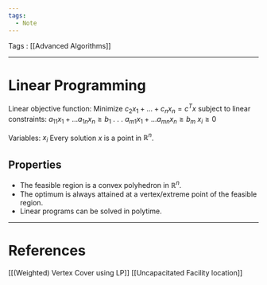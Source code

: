 ```yaml
---
tags:
  - Note
---
```


Tags : [[Advanced Algorithms]]

---
# Linear Programming
Linear objective function: Minimize $c_2x_1 + \dots + c_nx_n = c^Tx$ subject to
linear constraints:
    $a_{11}x_1 + \dots a_{1n}x_n \geq b_1$
    .
    .
    .
    $a_{m1}x_1 + \dots a_{mn}x_n \geq b_m$
    $x_i \geq 0$

Variables: $x_i$
Every solution $x$ is a point in $\mathbb{R}^n$.

## Properties
- The feasible region is a convex polyhedron in $\mathbb{R}^n$.
- The optimum is always attained at a vertex/extreme point of the feasible region.
- Linear programs can be solved in polytime.

---
# References
[[(Weighted) Vertex Cover using LP]]
[[Uncapacitated Facility location]]